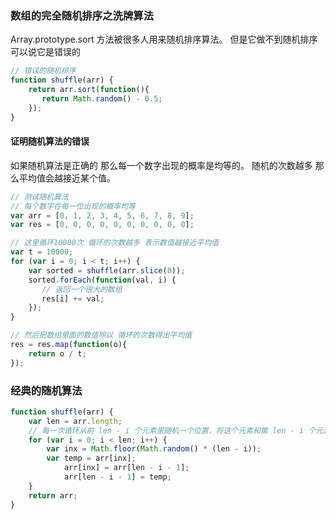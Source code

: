### 数组的完全随机排序之洗牌算法



Array.prototype.sort 方法被很多人用来随机排序算法。 但是它做不到随机排序 可以说它是错误的

```javascript
// 错误的随机排序
function shuffle(arr) {
    return arr.sort(function(){
       return Math.random() - 0.5; 
    });
}
```



#### 证明随机算法的错误

如果随机算法是正确的 那么每一个数字出现的概率是均等的。 随机的次数越多 那么平均值会越接近某个值。

```javascript
// 测试随机算法
// 每个数字在每一位出现的概率均等
var arr = [0, 1, 2, 3, 4, 5, 6, 7, 8, 9];
var res = [0, 0, 0, 0, 0, 0, 0, 0, 0, 0];

// 这里循环10000次 循环的次数越多 表示数值越接近平均值
var t = 10000;
for (var i = 0; i < t; i++) {
    var sorted = shuffle(arr.slice(0));
    sorted.forEach(function(val, i) {
       // 返回一个很大的数组
       res[i] += val; 
    });
}

// 然后把数组里面的数值除以 循环的次数得出平均值
res = res.map(function(o){
    return o / t;
});
```



### 经典的随机算法

```javascript
function shuffle(arr) {
	var len = arr.length;
    // 每一次循环从前 len - i 个元素里随机一个位置，将这个元素和第 len - i 个元素进行交换，迭代直到 i = len - 1 为止。
    for (var i = 0; i < len; i++) {
    	var inx = Math.floor(Math.random() * (len - i));     
        var temp = arr[inx];
            arr[inx] = arr[len - i - 1];
            arr[len - i - 1] = temp;
    }
    return arr;
}
```





















